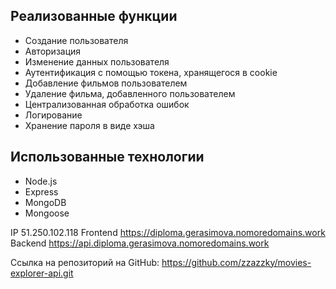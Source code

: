 ## Реализованные функции

+ Создание пользователя
+ Авторизация
+ Изменение данных пользователя
+ Аутентификация с помощью токена, хранящегося в cookie
+ Добавление фильмов пользователем
+ Удаление фильма, добавленного пользователем
+ Централизованная обработка ошибок
+ Логирование
+ Хранение пароля в виде хэша

## Использованные технологии

+ Node.js
+ Express
+ MongoDB
+ Mongoose


IP  51.250.102.118
Frontend  https://diploma.gerasimova.nomoredomains.work
Backend  https://api.diploma.gerasimova.nomoredomains.work

Ссылка на репозиторий на GitHub: https://github.com/zzazzky/movies-explorer-api.git
